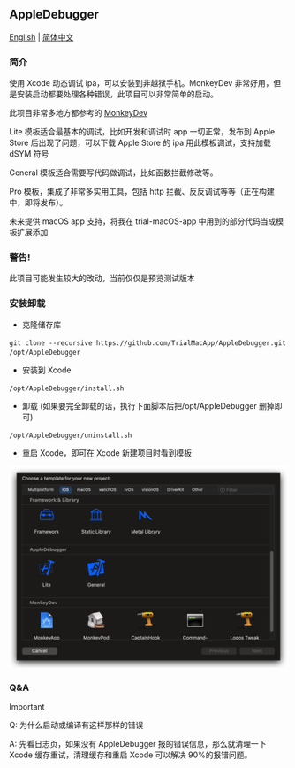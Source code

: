 ## AppleDebugger

<a href="readme.md">English</a> | <a href="readme_zh-Hans.md">简体中文</a>

### 简介

使用 Xcode 动态调试 ipa，可以安装到非越狱手机。MonkeyDev 非常好用，但是安装启动都要处理各种错误，此项目可以非常简单的启动。

此项目非常多地方都参考的 [MonkeyDev](https://github.com/AloneMonkey/MonkeyDev)

Lite 模板适合最基本的调试，比如开发和调试时 app 一切正常，发布到 Apple Store 后出现了问题，可以下载 Apple Store 的 ipa 用此模板调试，支持加载 dSYM 符号

General 模板适合需要写代码做调试，比如函数拦截修改等。

Pro 模板，集成了非常多实用工具，包括 http 拦截、反反调试等等（正在构建中，即将发布）。

未来提供 macOS app 支持，将我在 trial-macOS-app 中用到的部分代码当成模板扩展添加

### 警告!

此项目可能发生较大的改动，当前仅仅是预览测试版本

### 安装卸载

- 克隆储存库

`git clone --recursive https://github.com/TrialMacApp/AppleDebugger.git /opt/AppleDebugger`

- 安装到 Xcode

`/opt/AppleDebugger/install.sh`

- 卸载 (如果要完全卸载的话，执行下面脚本后把/opt/AppleDebugger 删掉即可)

`/opt/AppleDebugger/uninstall.sh`

- 重启 Xcode，即可在 Xcode 新建项目时看到模板

![](doc/img/1.png)

### Q&A

> [!IMPORTANT]
>
> Q: 为什么启动或编译有这样那样的错误
>
> A: 先看日志页，如果没有 AppleDebugger 报的错误信息，那么就清理一下 Xcode 缓存重试，清理缓存和重启 Xcode 可以解决 90%的报错问题。
